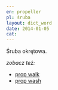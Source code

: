 ```yaml
---
en: propeller
pl: śruba
layout: dict_word
date: 2014-01-05
cat: 
---
```


Śruba okrętowa.

*zobacz też:*

* [prop walk](/dict/p/prop-walk/)
* [prop wash](/dict/p/prop-wash/)